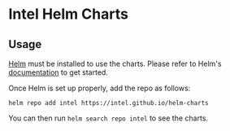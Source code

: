 # Intel Helm Charts

## Usage

[Helm](https://helm.sh) must be installed to use the charts.
Please refer to Helm's [documentation](https://helm.sh/docs/) to get started.

Once Helm is set up properly, add the repo as follows:

```console
helm repo add intel https://intel.github.io/helm-charts
```

You can then run `helm search repo intel` to see the charts.
